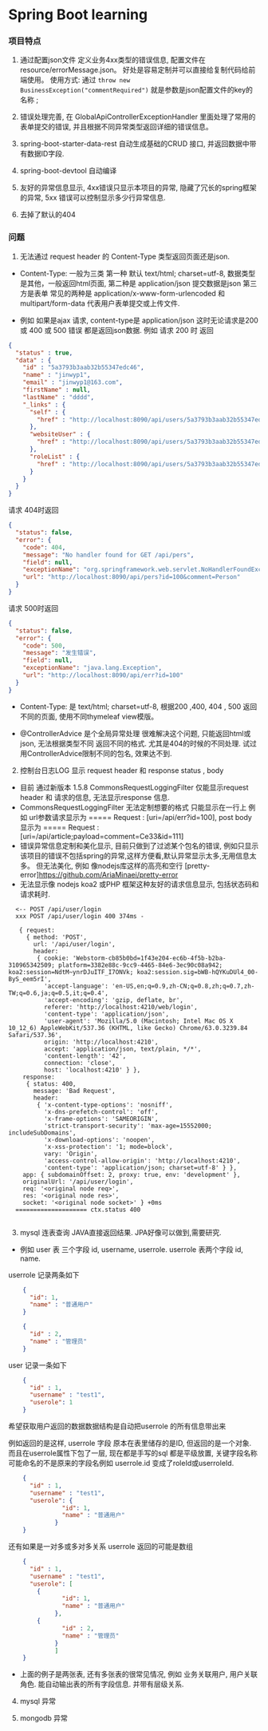 # Spring Boot learning


### 项目特点

1. 通过配置json文件 定义业务4xx类型的错误信息, 配置文件在 resource/errorMessage.json。 好处是容易定制并可以直接给复制代码给前端使用。 
使用方式: 通过 ```throw new BusinessException("commentRequired")``` 就是参数是json配置文件的key的名称 ; 

2. 错误处理完善, 在 GlobalApiControllerExceptionHandler 里面处理了常用的表单提交的错误, 并且根据不同异常类型返回详细的错误信息。

3. spring-boot-starter-data-rest 自动生成基础的CRUD 接口, 并返回数据中带有数据ID字段.

4. spring-boot-devtool 自动编译

5. 友好的异常信息显示, 4xx错误只显示本项目的异常, 隐藏了冗长的spring框架的异常, 5xx 错误可以控制显示多少行异常信息.

6. 去掉了默认的404




### 问题

1. 无法通过 request header 的 Content-Type 类型返回页面还是json.   

- Content-Type: 一般为三类 第一种 默认 text/html; charset=utf-8, 数据类型是其他，一般返回html页面, 第二种是 application/json 提交数据是json 第三方是表单 常见的两种是 application/x-www-form-urlencoded 和 multipart/form-data 代表用户表单提交或上传文件.

- 例如 如果是ajax 请求, content-type是 application/json 这时无论请求是200 或 400 或 500 错误 都是返回json数据. 
例如 请求 200 时 返回 
```json
{
  "status" : true,
  "data" : {
    "id" : "5a3793b3aab32b55347edc46",
    "name" : "jinwyp1",
    "email" : "jinwyp1@163.com",
    "firstName" : null,
    "lastName" : "dddd",
    "_links" : {
      "self" : {
        "href" : "http://localhost:8090/api/users/5a3793b3aab32b55347edc46"
      },
      "websiteUser" : {
        "href" : "http://localhost:8090/api/users/5a3793b3aab32b55347edc46"
      },
      "roleList" : {
        "href" : "http://localhost:8090/api/users/5a3793b3aab32b55347edc46/roleList"
      }
    }
  }
}

```

请求 404时返回 
```json
{
  "status": false,
  "error": {
    "code": 404,
    "message": "No handler found for GET /api/pers",
    "field": null,
    "exceptionName": "org.springframework.web.servlet.NoHandlerFoundException",
    "url": "http://localhost:8090/api/pers?id=100&comment=Person"
  }
}

```

请求 500时返回 
```json
{
  "status": false,
  "error": {
    "code": 500,
    "message": "发生错误",
    "field": null,
    "exceptionName": "java.lang.Exception",
    "url": "http://localhost:8090/api/err?id=100"
  }
}

```

- Content-Type: 是 text/html; charset=utf-8, 根据200 ,400, 404 , 500 返回不同的页面, 使用不同thymeleaf view模版。 

- @ControllerAdvice 是个全局异常处理 很难解决这个问题, 只能返回html或json, 无法根据类型不同 返回不同的格式. 尤其是404的时候的不同处理. 试过用ControllerAdvice限制不同的包名, 效果达不到.



2. 控制台日志LOG 显示 request header 和 response status , body

- 目前 通过新版本 1.5.8 CommonsRequestLoggingFilter 仅能显示request header 和 请求的信息, 无法显示response 信息. 
- CommonsRequestLoggingFilter 无法定制想要的格式 只能显示在一行上 例如 url参数请求显示为 ===== Request : [uri=/api/err?id=100], post body 显示为 ===== Request : [uri=/api/article;payload=comment=Ce33&id=111]
- 错误异常信息定制和美化显示, 目前只做到了过滤某个包名的错误, 例如只显示该项目的错误不包括spring的异常,这样方便看,默认异常显示太多,无用信息太多。 但无法美化, 例如 像nodejs库这样的高亮和空行 [pretty-error]https://github.com/AriaMinaei/pretty-error
- 无法显示像 nodejs koa2 或PHP 框架这种友好的请求信息显示, 包括状态码和请求耗时.
```
  <-- POST /api/user/login
  xxx POST /api/user/login 400 374ms -
  
   { request:
     { method: 'POST',
       url: '/api/user/login',
       header:
        { cookie: 'Webstorm-cb85b0bd=1f43e204-ec6b-4f5b-b2ba-310965342509; platform=3382e88c-9cc9-4465-84e6-3ec90c08a942; koa2:session=NdtM~ynrDJuITF_I7ONVk; koa2:session.sig=bWB-hQYKuDUl4_00-ByS_eem5rI',
          'accept-language': 'en-US,en;q=0.9,zh-CN;q=0.8,zh;q=0.7,zh-TW;q=0.6,ja;q=0.5,it;q=0.4',
          'accept-encoding': 'gzip, deflate, br',
          referer: 'http://localhost:4210/web/login',
          'content-type': 'application/json',
          'user-agent': 'Mozilla/5.0 (Macintosh; Intel Mac OS X 10_12_6) AppleWebKit/537.36 (KHTML, like Gecko) Chrome/63.0.3239.84 Safari/537.36',
          origin: 'http://localhost:4210',
          accept: 'application/json, text/plain, */*',
          'content-length': '42',
          connection: 'close',
          host: 'localhost:4210' } },
    response:
     { status: 400,
       message: 'Bad Request',
       header:
        { 'x-content-type-options': 'nosniff',
          'x-dns-prefetch-control': 'off',
          'x-frame-options': 'SAMEORIGIN',
          'strict-transport-security': 'max-age=15552000; includeSubDomains',
          'x-download-options': 'noopen',
          'x-xss-protection': '1; mode=block',
          vary: 'Origin',
          'access-control-allow-origin': 'http://localhost:4210',
          'content-type': 'application/json; charset=utf-8' } },
    app: { subdomainOffset: 2, proxy: true, env: 'development' },
    originalUrl: '/api/user/login',
    req: '<original node req>',
    res: '<original node res>',
    socket: '<original node socket>' } +0ms
  ==================== ctx.status 400
  
```



3. mysql 连表查询 JAVA直接返回结果. JPA好像可以做到,需要研究.

- 例如 user 表 三个字段 id, username, userrole. userrole 表两个字段 id, name. 

userrole 记录两条如下 
```json
    {
      "id": 1, 
      "name" : "普通用户"
    }
```
```json
    {
      "id" : 2, 
      "name" : "管理员"
    }
```

user 记录一条如下 

```json
    {
      "id" : 1, 
      "username" : "test1",
      "userole": 1
    }
```

希望获取用户返回的数据数据结构是自动把userrole 的所有信息带出来  

例如返回的是这样, userrole 字段 原本在表里储存的是ID, 但返回的是一个对象. 而且在userrole属性下包了一层, 现在都是手写的sql 都是平级放置, 关键字段名称可能命名的不是原来的字段名例如 userrole.id 变成了roleId或userroleId.
```json
    {
      "id" : 1, 
      "username" : "test1",
      "userole": {
               "id": 1, 
               "name" : "普通用户"
             }
    }
```

还有如果是一对多或多对多关系 userrole 返回的可能是数组
```json
    {
      "id" : 1, 
      "username" : "test1",
      "userole": [
        {
               "id": 1, 
               "name" : "普通用户"
             },
        {
               "id" : 2, 
               "name" : "管理员"
             }
             ]
    }
```

- 上面的例子是两张表, 还有多张表的很常见情况, 例如 业务关联用户, 用户关联角色. 能自动输出表的所有字段信息. 并带有层级关系.

4. mysql 异常 

5. mongodb 异常

